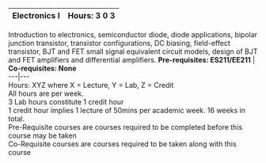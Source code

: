 **Electronics I** | **Hours: 3 0 3**  
---|---  
Introduction to electronics, semiconductor diode, diode applications, bipolar junction transistor, transistor configurations, DC biasing, field-effect transistor, BJT and FET small signal equivalent circuit models, design of BJT and FET amplifiers and differential amplifiers.
**Pre-requisites: ES211/EE211** | **Co-requisites: None**  
---|---  
Hours: XYZ where X = Lecture, Y = Lab, Z = Credit  
All hours are per week.  
3 Lab hours constitute 1 credit hour  
1 credit hour implies 1 lecture of 50mins per academic week. 16 weeks in total.  
Pre-Requisite courses are courses required to be completed before this course may be taken  
Co-Requisite courses are courses required to be taken along with this course
